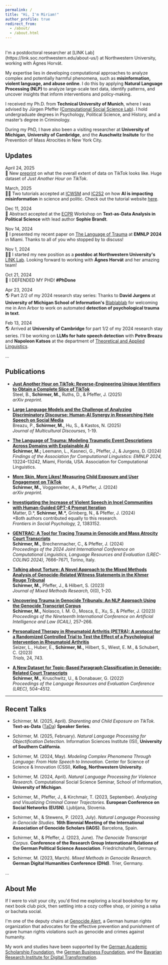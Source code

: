 ```yaml
---
permalink: /
title: "Hi, I'm Miriam!"
author_profile: true
redirect_from: 
  - /about/
  - /about.html
---
```

<br>
I'm a postdoctoral researcher at [LINK Lab](https://link.soc.northwestern.edu/about-us/) at Northwestern University, working with Ágnes Horvát.

My expertise lies in developing computational approaches to analyze complex and potentially harmful phenomena, such as **misinformation, violent language, and abuse online**. I do this by applying **Natural Language Processing (NLP)** to analyze large-scale text data, identify patterns, and uncover insights that inform interventions and policy-making.

I received my Ph.D. from **Technical University of Munich**, where I was advised by Jürgen Pfeffer ([Computational Social Science Lab](https://www.hfp.tum.de/css/startseite/)). I hold undergraduate degrees in Psychology, Political Science, and History, and a master’s degree in Criminology.

During my PhD, I have also been a visiting researcher at **University of Michigan**, **University of Cambridge**, and the **Auschwitz Insitute** for the Prevention of Mass Atrocities in New York City.

Updates
------

April 24, 2025  
📄 New [preprint](https://arxiv.org/abs/2504.13279) on what the overall extent of data on TikTok looks like. Huge dataset of *Just Another Hour on TikTok*.

March, 2025  
👩‍🏫 Two tutorials accepted at [ICWSM](https://www.icwsm.org/2025/index.html) and [IC2S2](https://www.ic2s2-2025.org) on how **AI is impacting misinformation** in science and politic. Check out the tutorial website [here](https://sites.google.com/view/icwsm-tutorial-misinformation/startseite).

Dec 11, 2024      
📄 Abstract accepted at the [ECPR](https://ecpr.eu/Events/Event/WorkshopDetails/15709) Workshop on **Text-as-Data Analysis in Political Science** with lead author **Sophie Brandt**.

Nov 14, 2024      
🌴 I presented my recent paper on [The Language of Trauma](https://aclanthology.org/2024.findings-emnlp.773) at **EMNLP 2024** in Miami. Thanks to all of you who stopped by to discuss!

Nov 1, 2024       
👩‍🎓 I started my new position as a **postdoc at Northwestern University's** [LINK Lab](https://link.soc.northwestern.edu/about-us/). Looking forward to working with **Ágnes Horvát** and her amazing team!

Oct 21, 2024      
🎉 I DEFENDED MY PHD! **#PhDone**

Apr 23, 2024      
🌎 Part 2/2 of my 2024 research stay series: Thanks to **David Jurgens** at **University of Michigan School of Information's** [Blablablab](https://blablablab.si.umich.edu) for welcoming me in Ann Arbor to work on automated **detection of psychological trauma in text**.

Feb 13, 2024      
🌎 Arrived at **University of Cambridge** for part 1/2 of my 2024 research stay series. I'll be working on **LLMs for hate speech detection** with **Petre Breazu** and **Napoleon Katsos** at the department of [Theoretical and Applied Linguistics](https://www.mmll.cam.ac.uk/nk248).  

...




Publications
------
- **[Just Another Hour on TikTok: Reverse-Engineering Unique Identifiers to Obtain a Complete Slice of TikTok](https://arxiv.org/abs/2504.13279)**  
  Steel, B., **Schirmer, M.,** Ruths, D., & Pfeffer, J. (2025)  
  *arXiv preprint.*

- **[Large Language Models and the Challenge of Analyzing Discriminatory Discourse: Human-AI Synergy in Researching Hate Speech on Social Media](https://www.tandfonline.com/doi/full/10.1080/17447143.2025.2476967)**  
  Breazu, P., **Schirmer, M.,** Hu, S., & Kastos, N. (2025)  
  *Journal of Multicultural Discourses,* 1-19.

- **[The Language of Trauma: Modeling Traumatic Event Descriptions Across Domains with Explainable AI](https://aclanthology.org/2024.findings-emnlp.773)**  
  **Schirmer, M.;** Leemann, L., Kasneci, G., Pfeffer, J., & Jurgens, D. (2024)  
  *Findings of the Association for Computational Linguistics: EMNLP 2024,* 13224–13242, Miami, Florida, USA. Association for Computational Linguistics.

- **[More Skin, More Likes! Measuring Child Exposure and User Engagement on TikTok](https://arxiv.org/abs/2408.05622)**  
  **Schirmer, M.,** Voggenreiter, A., & Pfeffer, J. (2024)  
  *arXiv preprint.*

- **[Investigating the Increase of Violent Speech in Incel Communities with Human-Guided GPT-4 Prompt Iteration](https://doi.org/10.3389/frsps.2024.1383152)**  
  Matter, D.\*, **Schirmer, M.\*,** Grinberg, N., & Pfeffer, J. (2024)  
  \*Both authors contributed equally to this research. <br>
  *Frontiers in Social Psychology,* 2, 1383152.  
  

- **[GENTRAC: A Tool for Tracing Trauma in Genocide and Mass Atrocity Court Transcripts](https://aclanthology.org/2024.lrec-main.677)**  
  **Schirmer, M.,** Brechenmacher, C., & Pfeffer, J. (2024)  
  *Proceedings of the 2024 Joint International Conference on Computational Linguistics, Language Resources and Evaluation (LREC-COLING 2024),* 7666–7671, Torino, Italy.

- **[Talking about Torture: A Novel Approach to the Mixed Methods Analysis of Genocide-Related Witness Statements in the Khmer Rouge Tribunal](https://doi.org/10.1177/15586898231218463)**  
  **Schirmer, M.,** Pfeffer, J., & Hilbert, S. (2023)  
  *Journal of Mixed Methods Research,* 0(0), 1–20.

- **[Uncovering Trauma in Genocide Tribunals: An NLP Approach Using the Genocide Transcript Corpus](https://doi.org/10.1145/3594536.3595147)**  
  **Schirmer, M.,** Nolasco, I. M. O., Mosca, E., Xu, S., & Pfeffer, J. (2023)  
  *Proceedings of the Nineteenth International Conference on Artificial Intelligence and Law (ICAIL),* 257–266.

- **[Personalized Therapy in Rheumatoid Arthritis (PETRA): A protocol for a Randomized Controlled Trial to Test the Effect of a Psychological Intervention in Rheumatoid Arthritis](https://doi.org/10.1186/s13063-023-07707-0)**  
  Seizer, L., Huber, E., **Schirmer, M.,** Hilbert, S., Wiest, E. M., & Schubert, C. (2023)  
  *Trials,* 24, 743.

- **[A New Dataset for Topic-Based Paragraph Classification in Genocide-Related Court Transcripts](https://aclanthology.org/2022.lrec-1.479)**  
  **Schirmer, M.,** Kruschwitz, U., & Donabauer, G. (2022)  
  *Proceedings of the Language Resources and Evaluation Conference (LREC),* 504–4512.


------

Recent Talks
------
- Schirmer, M. (2025, April). *Sharenting and Child Exposure on TikTok.* **Text-as-Data** ([TaDa](https://sites.google.com/view/polsci-ml-initiative/talks?authuser=0)) **Speaker Series**.

- Schirmer, M. (2025, February). *Natural Language Processing for Objectification Detection.* Information Sciences Institute (ISI), **University of Southern California**.

- Schirmer, M. (2024, May). *Modeling Complex Phenomena Through Language: From Hate Speech to Innovation.* Center for Science of Science & Innovation (CSSI), **Kellog, Northwestern University**.

- Schirmer, M. (2024, April). *Natural Language Processing for Violence Research.* Computational Social Science Seminar, School of Information, **University of Michigan**.

- Schirmer, M., Pfeffer, J., & Kirchmair, T. (2023, September). *Analyzing and Visualizing Criminal Career Trajectories.* **European Conference on Social Networks (EUSN)**. Ljubljana, Slovenia.

- Schirmer, M., & Stewens, P. (2023, July). *Natural Language Processing in Genocide Studies.* **16th Biennial Meeting of the International Association of Genocide Scholars (IAGS)**. Barcelona, Spain.

- Schirmer, M., & Pfeffer, J. (2023, June). *The Genocide Transcript Corpus.* **Conference of the Research Group International Relations of the German Political Science Association**. Friedrichshafen, Germany.

- Schirmer, M. (2023, March). *Mixed Methods in Genocide Research.* **German Digital Humanities Conference (DHd)**. Trier, Germany.

...


About Me
------

If I were to visit your city, you'd find me exploring a local bookshop for my next book club pick, then settling into a cozy coffee shop, or joining a salsa or bachata social.

I'm one of the deputy chairs at [Genocide Alert](https://www.genocide-alert.de/about/), a German human rights organization that advocates for the effective prevention and punishment of grave human rights violations such as genocide and crimes against humanity.

My work and studies have been supported by the [German Academic Scholarship Foundation](https://www.studienstiftung.de/en/), the [German Business Foundation](https://www.sdw.org), and the [Bavarian Research Institute for Digital Transformation](https://en.bidt.digital).